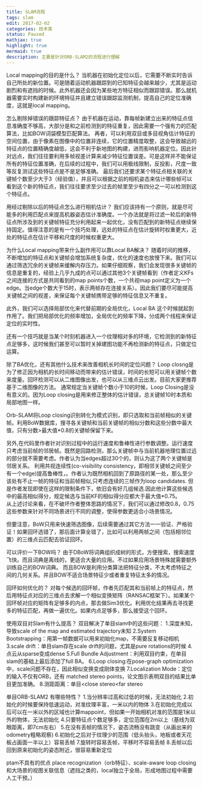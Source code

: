 ```yaml
---
title: SLAM流程
tags: slam
edit: 2017-02-02
categories: 技术类
status: Paused
mathjax: true
highlight: true
mermaid: true
description: 主要是针对ORB-SLAM2的流程进行理解
---
```

Local mapping的目的是什么？
当机器在初始化定位以后，它需要不断实时告诉自己所处的新位置。可是随着运动机器跟踪到的已知特征会越来越少，尤其是运动剧烈和有遮挡的时候。此外机器还会因为某些地方特征相似而跟踪错误。那么就机器需要实时构建新的环境特征并且建立错误跟踪监测机制，提高自己的定位准确度，这就是local mapping。

怎么剔除掉错误的跟踪特征点？
由于机器在运动，靠每帧新建立出来的特征点信息准确度不够高，大部分是和之前检测到的特征重复，因此需要一个强有力的匹配算法，比如BOW词袋模型匹配算法。
再者，可以利用双目或多目视角估计特征的空间位置，由于像素在图像中的位置非连续，它的位置精度取整，这会导致越远的特征点的位置精确度越低，这会不利于新地图的构建，进而影响机器定位。因此针对远点，我们往往要利用多帧视差计算来减少特征位置误差。可是这样并不能保证所有的特征位置准确，在后续的过程中，我们可以用极线限制，反投影，尺度一致等反复测试这些特征点是不是足够准确。
最后我们还要求某个特征点相关联的关键帧个数至少大于3（经验值），并且可以根据之前的相机姿态来估计哪些帧可以看到这个新的特征点，我们往往要求至少过去的帧里至少有四分之一可以检测到这个特征点。

用经过剔除以后的特征点怎么进行相机估计？
我们应该持有一个原则，就是尽可能多的利用匹配点来提高机器姿态估计准确度。一个办法就是将过滤一轮后的新特征点所涉及到的关键帧特征充分利用起来一起优化，没有匹配到的新特征点继续保持固定。值得注意的是有一个技巧处理，远处的特征点在估计旋转时权重更大，近处的特征点在估计平移和尺度的时候权重更大。

为什么Local mapping带来什么副作用可以靠Local BA解决？
随着时间的推移，不断增加的特征点和关键帧会增加系统复杂度，优化的速度也放慢下来。我们可以通过筛选冗余的关键帧来缓解内存压力。如果仔细观察，我们会发现很多关键帧的信息是重复的，经验上几乎九成的点可以通过其他3个关键帧看到（作者定义KFs之间连接的方式是共同看到的map points个数，一个共视map point定义为一个edge。当edge个数大于15时，表示两帧存在连接关系）。因此我们要尽可能提高关键帧之间的视差，来保证每个关键帧携带足够的特征信息又不重复。

此外，我们可以选择局部优化来代替前期的全局优化，Local BA 这个时候就起到作用了。我们把局部优化的频率增加，全局优化的频率下降，分成两个线程来保证定位的实时性。

还有一个技巧就是当某个时刻机器进入一个纹理相对多的环境，它检测到的新特征点足够多，这时候我们甚至可以暂时关掉建图功能不再检测新的特征点，只做定位运算。

除了BA优化，还有其他什么技术来改善相机长时间的定位问题？
 Loop closng是为了修正因为相机的长时间移动而带来的估计错误，时间的长短可以用关键帧个数来度量。回环检测可以从二维图像出发，也可以从三维点云出发。目前大家更推荐基于二维图像的方法。
通常规定当关键帧个数小于10的时候，Loop Closing是没有意义的。因为Loop closing是用来修正整体的估计错误，总关键帧10时本质和局部地图一样。

Orb-SLAM将Loop closing识别转化为模式识别，即只选取和当前帧相似的关键帧。利用BoW数据库，搜寻各关键帧和当前关键帧的相似分数和这些分数中最大值，只有分数>最大值*0.8的关键帧保留下来。

另外,在代码里作者针对识别过程中的运行速度和鲁棒性进行参数调整。运行速度只考虑当前帧的邻居帧。既然是回路检测，那么关键帧中与当前机器地理位置过远的部分就不需要考虑。作者认为当edges超过30个的，则认为这了两个关键帧是邻居关系。
 利用共视连续性(co-visibility consistency，即相邻关键帧之间至少有一个edge)提高鲁棒性，。作者认为既然相机回到了原路径的某一处，那么至少该处有不止一帧的特征和当前帧相似,只考虑连续的三帧作为loop candidates. 但是作者发现即使在这样的限制条件下，依旧会有好几组候选.因此他计算这些候选中的最高相似得分，规定候选与当前KF的相似得分应都大于最大值*0.75。   
从上述讨论来看，在不破坏作者整体思路的情况下，我们可以通过修改0.8，0.75这些参数来针对不同场景进行不同的调整，使得参数更适合小场景情况。

但要注意，BoW只用来快速筛选图像，后续需要通过其它方法一一验证、严格验证！如果回环选错了，那后面计算全错了，比如可以利用两帧之间（包括相邻位置）的三维点云匹配去验证回环。

可以评价一下BOW吗？
由于DBoW将词典组织成树的形式，方便搜索，搜索速度飞快。而且词典是离线的，更适合大量的应用。不过如果应用场景特殊就需要额外训练自己的BOW词典。  而且BOW是利用分类算法把特征分类，不太考虑特征之间的几何关系。并且BOW不适合场景特征少或者重复特征太多的情况。

回环如何优化的？
对每个候选的回环帧，作者先匹配其和当前帧上的特征点，然后用特征点对应的三维点去求解一个相似变换矩阵（RANSAC框架下）。如果某个回环帧对应的矩阵有足够多的内点，那去做Sim3优化。利用优化结果再去寻找更多的特征匹配，再做一遍优化。如果内点足够多，那么接受这个回环。

使用双目对Slam有什么提高？
双目解决了单目slam中的这些问题：
1.深度未知，导致scale of the map and estimated trajectory未知
2.System Bootstrapping：用第一帧数据可以用来初始化map，不需要反复移动相机
3.scale drift：单目slam存在scale drift的问题，尤其是pure rotations的时候
4.点云从sparse变成dense
5.Full Bundle Adjustment：利用双目约束，在单目slam的基础上最后添加了full BA。
6.Loop closing:在pose-graph optimization中，scale问题不存在，因此相似变换变成刚体变换 
7.Localization Mode：定位的输入不仅有ORB，还有 matched stereo points，论文图示表明双目的结果比单目更加准确。
8.测距距离：单目<close stereo<far stereo



单目ORB-SLAM2 有哪些特性？
1.当分辨率过高和过低的时候，无法初始化
2.初始化的时候要保持低速运动，对准纹理丰富，一米以内的物体
3.在初始化完成以后可以在一米以外的区域也计算mappoint，但如果一开始相机对准的范围是1米以外的物体，无法初始化
4.只要特征点个数足够多，定位范围在2m以上（基线为双眼距离，即7cm左右）
5.在没有丢帧的情况下，姿态流畅没有跳变（从画出来的odometry粗略观察)
6.初始化之后对于纹理少的范围（低头抬头，地板或者天花板占画面一半以上）容易丢帧
7.旋转时容易丢帧，平移时不容易丢帧
8.丢帧以后回到原来初始化的姿态附近，很容易重新定位


ptam不具有的优点
place recognization（orb特征）、scale-aware loop closing和大场景的视图关联信息（遮挡之类的，local独立于全局，形成地图过程中需要人工干预。）
